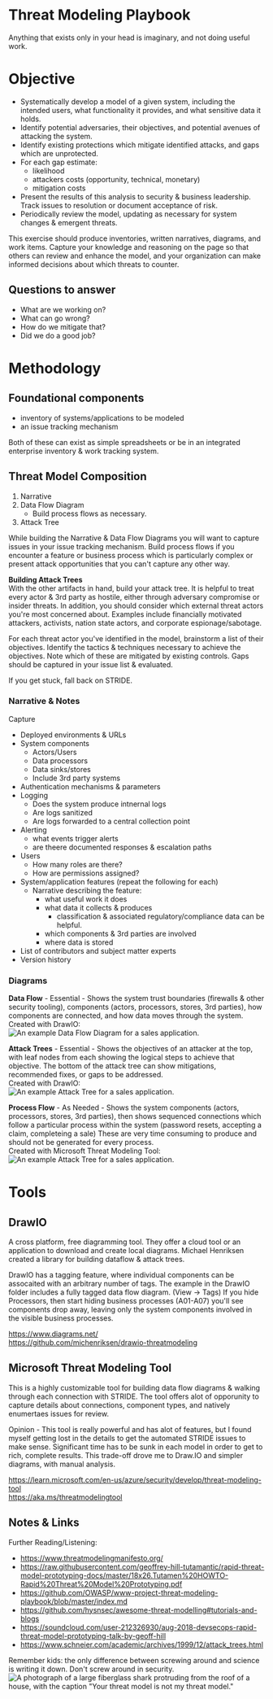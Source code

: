 # Threat Modeling Playbook
Anything that exists only in your head is imaginary, and not doing useful work.

# Objective
- Systematically develop a model of a given system, including the intended users, what functionality it provides, and what sensitive data it holds.
- Identify potential adversaries, their objectives, and potential avenues of attacking the system.
- Identify existing protections which mitigate identified attacks, and gaps which are unprotected.
- For each gap estimate:
  - likelihood
  - attackers costs (opportunity, technical, monetary)
  - mitigation costs
- Present the results of this analysis to security & business leadership. Track issues to resolution or document acceptance of risk.
- Periodically review the model, updating as necessary for system changes & emergent threats.

This exercise should produce inventories, written narratives, diagrams, and work items.  Capture your knowledge and reasoning on the page so that others can review and enhance the model, and your organization can make informed decisions about which threats to counter.

## Questions to answer
* What are we working on?
* What can go wrong?
* How do we mitigate that?
* Did we do a good job?

# Methodology
## Foundational components
- inventory of systems/applications to be modeled
- an issue tracking mechanism

Both of these can exist as simple spreadsheets or be in an integrated enterprise inventory & work tracking system.

## Threat Model Composition
1. Narrative
2. Data Flow Diagram
   - Build process flows as necessary.
3. Attack Tree

While building the Narrative & Data Flow Diagrams you will want to capture issues in your issue tracking mechanism.
Build process flows if you encounter a feature or business process which is particularly complex or present attack opportunities that you can't capture any other way.

**Building Attack Trees**  
With the other artifacts in hand, build your attack tree. It is helpful to treat every actor & 3rd party as hostile, either through adversary compromise or insider threats. In addition, you should consider which external threat actors you're most concerned about. Examples include financially motivated attackers, activists, nation state actors, and corporate espionage/sabotage.

For each threat actor you've identified in the model, brainstorm a list of their objectives.  Identify the tactics & techniques necessary to achieve the objectives.  Note which of these are mitigated by existing controls.  Gaps should be captured in your issue list & evaluated.

If you get stuck, fall back on STRIDE. 

### Narrative & Notes
Capture
- Deployed environments & URLs
- System components
  - Actors/Users
  - Data processors
  - Data sinks/stores
  - Include 3rd party systems
- Authentication mechanisms & parameters
- Logging
  - Does the system produce intnernal logs
  - Are logs sanitized
  - Are logs forwarded to a central collection point
- Alerting
  - what events trigger alerts
  - are theere documented responses & escalation paths
- Users
  - How many roles are there?
  - How are permissions assigned?
- System/application features (repeat the following for each)
  - Narrative describing the feature:
    - what useful work it does
    - what data it collects & produces
      - classification & associated regulatory/compliance data can be helpful.
    - which components & 3rd parties are involved
    - where data is stored
- List of contributors and subject matter experts
- Version history

### Diagrams
**Data Flow** - Essential - Shows the system trust boundaries (firewalls & other security tooling), components (actors, processors, stores, 3rd parties), how components are connected, and how data moves through the system.  
Created with DrawIO:  
![An example Data Flow Diagram for a sales application.](ExampleDiagrams/Example_DataFlowDiagram.png)

**Attack Trees** - Essential - Shows the objectives of an attacker at the top, with leaf nodes from each showing the logical steps to achieve that objective. The bottom of the attack tree can show mitigations, recommended fixes, or gaps to be addressed.  
Created with DrawIO:  
![An example Attack Tree for a sales application.](ExampleDiagrams/Example_AttackTree.png)

**Process Flow** - As Needed - Shows the system components (actors, processors, stores, 3rd parties), then shows sequenced connections which follow a particular process within the system (password resets, accepting a claim, completeing a sale)
These are very time consuming to produce and should not be generated for every process.  
Created with Microsoft Threat Modeling Tool:  
![An example Attack Tree for a sales application.](ExampleDiagrams/Example_MSTMT_ProcessFlow_newUser.png)

# Tools
## DrawIO
A cross platform, free diagramming tool. They offer a cloud tool or an application to download and create local diagrams. Michael Henriksen created a library for building dataflow & attack trees.

DrawIO has a tagging feature, where individual components can be assocaited with an arbitrary number of tags. The example in the DrawIO folder includes a fully tagged data flow diagram. (View -> Tags) If you hide Processors, then start hiding business processes (A01-A07) you'll see components drop away, leaving only the system components involved in the visible business processes.

https://www.diagrams.net/  
https://github.com/michenriksen/drawio-threatmodeling

## Microsoft Threat Modeling Tool
This is a highly customizable tool for building data flow diagrams & walking through each connection with STRIDE. The tool offers alot of opporunity to capture details about connections, component types, and natively enumertaes issues for review.

Opinion - This tool is really powerful and has alot of features, but I found myself getting lost in the details to get the automated STRIDE issues to make sense. Significant time has to be sunk in each model in order to get to rich, complete results. This trade-off drove me to Draw.IO and simpler diagrams, with manual analysis.

https://learn.microsoft.com/en-us/azure/security/develop/threat-modeling-tool  
https://aka.ms/threatmodelingtool 


## Notes & Links
Further Reading/Listening:

- https://www.threatmodelingmanifesto.org/
- https://raw.githubusercontent.com/geoffrey-hill-tutamantic/rapid-threat-model-prototyping-docs/master/18x26.Tutamen%20HOWTO-Rapid%20Threat%20Model%20Prototyping.pdf  
- https://github.com/OWASP/www-project-threat-modeling-playbook/blob/master/index.md  
- https://github.com/hysnsec/awesome-threat-modelling#tutorials-and-blogs  
- https://soundcloud.com/user-212326930/aug-2018-devsecops-rapid-threat-model-prototyping-talk-by-geoff-hill  
- https://www.schneier.com/academic/archives/1999/12/attack_trees.html

Remember kids: the only difference between screwing around and science is writing it down.
Don't screw around in security.  
![A photograph of a large fiberglass shark protruding from the roof of a house, with the caption "Your threat model is not my threat model."](NotMyThreatModel.PNG)
